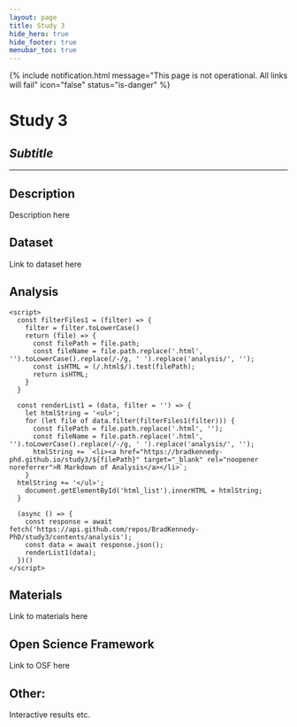 ```yaml
---
layout: page
title: Study 3
hide_hero: true
hide_footer: true
menubar_toc: true
---
```

{% include notification.html
message="This page is not operational. All links will fail"
icon="false" status="is-danger" %}

# Study 3
## _Subtitle_

***

## Description
Description here


## Dataset
Link to dataset here


<html>
    <div>
      <h2>Analysis</h2>
      <ul id="html_list">
      </ul>
    </div>
    
    <script>
      const filterFiles1 = (filter) => {
        filter = filter.toLowerCase()
        return (file) => {
          const filePath = file.path;
          const fileName = file.path.replace('.html', '').toLowerCase().replace(/-/g, ' ').replace('analysis/', '');
          const isHTML = (/.html$/).test(filePath);
          return isHTML;
        }
      }
      
      const renderList1 = (data, filter = '') => {
        let htmlString = '<ul>';
        for (let file of data.filter(filterFiles1(filter))) {
          const filePath = file.path.replace('.html', '');
          const fileName = file.path.replace('.html', '').toLowerCase().replace(/-/g, ' ').replace('analysis/', '');
          htmlString += `<li><a href="https://bradkennedy-phd.github.io/study3/${filePath}" target="_blank" rel="noopener noreferrer">R Markdown of Analysis</a></li>`;
        }
      htmlString += '</ul>';
        document.getElementById('html_list').innerHTML = htmlString;
      }
      
      (async () => {
        const response = await fetch('https://api.github.com/repos/BradKennedy-PhD/study3/contents/analysis');
        const data = await response.json();
        renderList1(data);
      })()
    </script>
</html>

## Materials
Link to materials here

## Open Science Framework
Link to OSF here

## Other:
Interactive results etc.


